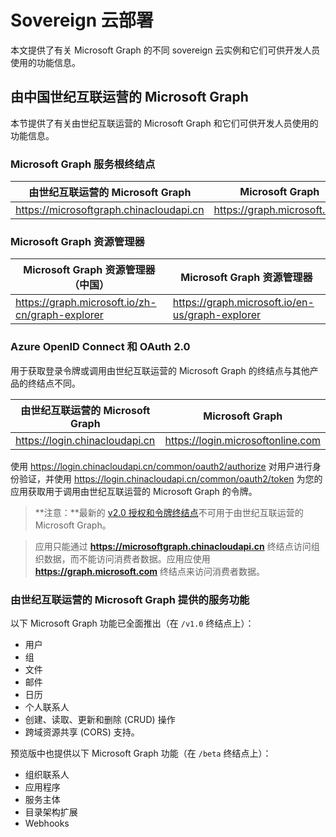 # <a name="sovereign-cloud-deployments"></a>Sovereign 云部署


本文提供了有关 Microsoft Graph 的不同 sovereign 云实例和它们可供开发人员使用的功能信息。 


## <a name="microsoft-graph-operated-by-21vianet-in-china"></a>由中国世纪互联运营的 Microsoft Graph

本节提供了有关由世纪互联运营的 Microsoft Graph 和它们可供开发人员使用的功能信息。 

### <a name="microsoft-graph-service-root-endpoints"></a>Microsoft Graph 服务根终结点
| 由世纪互联运营的 Microsoft Graph | Microsoft Graph|
|---------------------------|----------------|
| https://microsoftgraph.chinacloudapi.cn | https://graph.microsoft.com|

### <a name="microsoft-graph-explorer"></a>Microsoft Graph 资源管理器
| Microsoft Graph 资源管理器（中国） | Microsoft Graph 资源管理器|
|---------------------------|----------------|
|https://graph.microsoft.io/zh-cn/graph-explorer| https://graph.microsoft.io/en-us/graph-explorer|

### <a name="azure-openid-connect-and-oauth20"></a>Azure OpenID Connect 和 OAuth 2.0
用于获取登录令牌或调用由世纪互联运营的 Microsoft Graph 的终结点与其他产品的终结点不同。 

| 由世纪互联运营的 Microsoft Graph | Microsoft Graph|
|---------------------------|----------------|
| https://login.chinacloudapi.cn | https://login.microsoftonline.com|
 
使用 https://login.chinacloudapi.cn/common/oauth2/authorize 对用户进行身份验证，并使用 https://login.chinacloudapi.cn/common/oauth2/token 为您的应用获取用于调用由世纪互联运营的 Microsoft Graph 的令牌。

> **注意：**最新的 [v2.0 授权和令牌终结点](https://azure.microsoft.com/en-us/documentation/articles/active-directory-appmodel-v2-overview/)不可用于由世纪互联运营的 Microsoft Graph。 

>应用只能通过 **https://microsoftgraph.chinacloudapi.cn** 终结点访问组织数据，而不能访问消费者数据。应用应使用 **https://graph.microsoft.com** 终结点来访问消费者数据。

### <a name="service-capabilities-offered-by-microsoft-graph-operated-by-21vianet"></a>由世纪互联运营的 Microsoft Graph 提供的服务功能
以下 Microsoft Graph 功能已全面推出（在 `/v1.0` 终结点上）：

* 用户
* 组
* 文件
* 邮件
* 日历
* 个人联系人 
* 创建、读取、更新和删除 (CRUD) 操作
* 跨域资源共享 (CORS) 支持。

预览版中也提供以下 Microsoft Graph 功能（在 `/beta` 终结点上）：

* 组织联系人
* 应用程序
* 服务主体
* 目录架构扩展
* Webhooks
